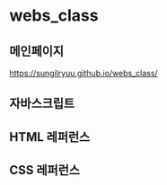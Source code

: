 # webs_class

## 메인페이지
https://sungilryuu.github.io/webs_class/

## 자바스크립트


## HTML 레퍼런스


## CSS 레퍼런스
